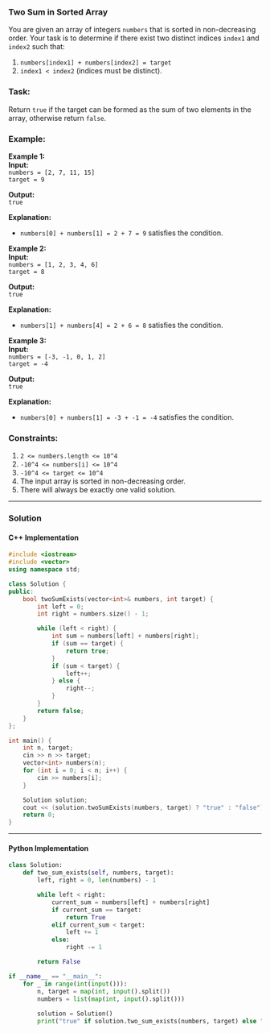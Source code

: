 ### Two Sum in Sorted Array

You are given an array of integers `numbers` that is sorted in non-decreasing order. Your task is to determine if there exist two distinct indices `index1` and `index2` such that:

1. `numbers[index1] + numbers[index2] = target`
2. `index1 < index2` (indices must be distinct).

### Task:

Return `true` if the target can be formed as the sum of two elements in the array, otherwise return `false`.

### Example:

**Example 1:**  
**Input:**  
`numbers = [2, 7, 11, 15]`  
`target = 9`

**Output:**  
`true`

**Explanation:**

- `numbers[0] + numbers[1] = 2 + 7 = 9` satisfies the condition.


**Example 2:**  
**Input:**  
`numbers = [1, 2, 3, 4, 6]`  
`target = 8`

**Output:**  
`true`

**Explanation:**

- `numbers[1] + numbers[4] = 2 + 6 = 8` satisfies the condition.


**Example 3:**  
**Input:**  
`numbers = [-3, -1, 0, 1, 2]`  
`target = -4`

**Output:**  
`true`

**Explanation:**

- `numbers[0] + numbers[1] = -3 + -1 = -4` satisfies the condition.

### Constraints:

1. `2 <= numbers.length <= 10^4`
2. `-10^4 <= numbers[i] <= 10^4`
3. `-10^4 <= target <= 10^4`
4. The input array is sorted in non-decreasing order.
5. There will always be exactly one valid solution.

---
### Solution

#### C++ Implementation
```cpp
#include <iostream>
#include <vector>
using namespace std;

class Solution {
public:
    bool twoSumExists(vector<int>& numbers, int target) {
        int left = 0;
        int right = numbers.size() - 1;

        while (left < right) {
            int sum = numbers[left] + numbers[right];
            if (sum == target) {
                return true;
            }
            if (sum < target) {
                left++;
            } else {
                right--;
            }
        }
        return false;
    }
};

int main() {
    int n, target;
    cin >> n >> target;
    vector<int> numbers(n);
    for (int i = 0; i < n; i++) {
        cin >> numbers[i];
    }

    Solution solution;
    cout << (solution.twoSumExists(numbers, target) ? "true" : "false") << endl;
    return 0;
}
```

---

#### Python Implementation
```python
class Solution:
    def two_sum_exists(self, numbers, target):
        left, right = 0, len(numbers) - 1

        while left < right:
            current_sum = numbers[left] + numbers[right]
            if current_sum == target:
                return True
            elif current_sum < target:
                left += 1
            else:
                right -= 1

        return False

if __name__ == "__main__":
    for _ in range(int(input())):
	    n, target = map(int, input().split())
	    numbers = list(map(int, input().split()))
	
	    solution = Solution()
	    print("true" if solution.two_sum_exists(numbers, target) else "false")
```